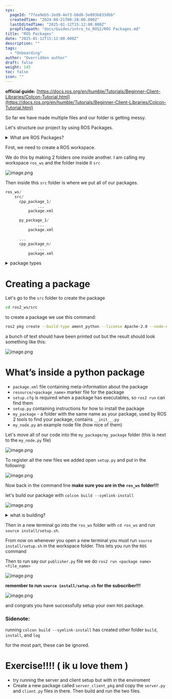 ```yaml
---
sys:
  pageId: "7fea9eb5-2ed9-4e73-b6d6-5e093b833dbb"
  createdTime: "2024-08-21T00:28:00.000Z"
  lastEditedTime: "2025-01-12T15:12:00.000Z"
  propFilepath: "docs/Guides/intro_to_ROS2/ROS Packages.md"
title: "ROS Packages"
date: "2025-01-12T15:12:00.000Z"
description: ""
tags:
  - "Onboarding"
author: "Overridden author"
draft: false
weight: 145
toc: false
icon: ""
---
```


**official guide:** [https://docs.ros.org/en/humble/Tutorials/Beginner-Client-Libraries/Colcon-Tutorial.html](https://docs.ros.org/en/humble/Tutorials/Beginner-Client-Libraries/Colcon-Tutorial.html)

So far we have made multiple files and our folder is getting messy.

Let's structure our project by using ROS Packages.

<details>

<summary>What are ROS Packages?</summary>

ROS Packages are, as the name implies, packages of code that are highly sharable between ROS developers.

They consist of a folder, `package.xml` file, and source code

```python
      cpp_package_1/
		      ... imagine much code files here ..
          package.xml
```

</details>

First, we need to create a ROS workspace.

We do this by making 2 folders one inside another. I am calling my workspace `ros_ws` and the folder inside it `src`

![image.png](https://prod-files-secure.s3.us-west-2.amazonaws.com/d518164a-d88e-44d1-a4ee-3adb3bd8bce0/70706947-fd18-4537-a67b-e12946812d31/image.png?X-Amz-Algorithm=AWS4-HMAC-SHA256&X-Amz-Content-Sha256=UNSIGNED-PAYLOAD&X-Amz-Credential=ASIAZI2LB46674LFFCXJ%2F20250605%2Fus-west-2%2Fs3%2Faws4_request&X-Amz-Date=20250605T071013Z&X-Amz-Expires=3600&X-Amz-Security-Token=IQoJb3JpZ2luX2VjEGYaCXVzLXdlc3QtMiJHMEUCIQCFsvX6zryrJB%2FXkRkt4PbTwikx5EE3LYFG5rwrrgsWpgIgJ4c8J5UMLVtQcsKwGNZKl%2BgkFfW8Je5U%2B6RAFYdcq9Eq%2FwMIPxAAGgw2Mzc0MjMxODM4MDUiDC1WehgjaXfE3J9JVCrcA8uvf%2F%2F%2FRXBkILyOQ8ClkEcG9z33CNNVzZm07Tpi%2BuI4VNWz62OwjdsX9C76U8bXggsEOGOvqEzjd%2F2ebj2%2Fw0OjbI%2F1DqVyA6zGP%2BnDFgvFnadzwFN0ui%2BsFPZU7Gu5ubarcYatDsmM6TKB%2FxqmHGErEcG%2FTtd71M3R6hf6r0oF09%2Fw1V4H1WLc6dCSjfM4liEoi%2ByGLIiozkpJeQ3gzplJXTSQkjN6AaqlNd6%2B6Qov2jNnUuLBuPOk%2Fdt%2FWcP6ISnsefFHcAJG4u5o562Tno77eLILsw0ysum5Tak5cVCtgqSh1uy%2Fqg5%2BAknvZQhpjUN9gw4B6NuABS9D0g7US6HMzrx1QrhTS5Sg%2Byu2NRVDeHnplSyHNV67xNm%2BhsvbRX%2FEuYfByziDbNQAh0Q%2Fi2N3GI%2BqZPCCVlbakYFtKNcOCu2Aa0g7IcJGcDJag%2BQD%2FS4zBRPbLTRBJuiY5DJ6AEJ2pbIK27Lp9DxWcl45HmC4Qq5JSLT2%2FYcpf%2B1Tm3AZ0nTfBW%2BhnyZ9KFI0j7fRL4n2NJS0gJVqZ31eGYleJLkQqLsC91omFb%2Fb%2Bm6QxcPCMPoRtFtA2d1kb8aAOnukIKSA4ZHl%2Fn0ekj%2FMkjffh4cmTt5nCQz0fSqdQXemMM%2FlhMIGOqUBEDREgOY87NiWEiWctBOVCj7LDzEse2EmLwIxUZZWGlx2%2FydBQOuF1x1n6BPUEa8IFzQijOxT8nI8XASWdbUvgoQC4gsixGIeWN77jRY71ZQqzDn4OyeBpP1QoBFArTz83JFqta6fPuruHF5NwLPKQP9Dwg51G5f9HBBKNBvYPOf5BadKdSrBXP7FCuK2oseGYgEFRuFtuzvkf2z7je65WQBrkyfv&X-Amz-Signature=09337d7c3b627cf9082fa3de06e4322ede1c3e8ae454d1cea5ce319f39c172b8&X-Amz-SignedHeaders=host&x-id=GetObject)

Then inside this `src` folder is where we put all of our packages.

```python
ros_ws/
    src/
      cpp_package_1/
		      ...
          package.xml

      py_package_1/
		      ...
          package.xml

      ...
      cpp_package_n/
		      ...
          package.xml

```

<details>

<summary>package types</summary>

packages can be either `C++` or python.

the intern file structure is different for each but for this guide we will stick to creating python packages

</details>

# Creating a package

Let's go to the `src` folder to create the package

```bash
cd ros2_ws/src
```

to create a package we use this command:

```bash
ros2 pkg create --build-type ament_python --license Apache-2.0 --node-name my_node my_package
```

a bunch of text should have been printed out but the result should look something like this:

![image.png](https://prod-files-secure.s3.us-west-2.amazonaws.com/d518164a-d88e-44d1-a4ee-3adb3bd8bce0/e6cf1e3f-8512-4a3e-b131-079f800bf3e8/image.png?X-Amz-Algorithm=AWS4-HMAC-SHA256&X-Amz-Content-Sha256=UNSIGNED-PAYLOAD&X-Amz-Credential=ASIAZI2LB46674LFFCXJ%2F20250605%2Fus-west-2%2Fs3%2Faws4_request&X-Amz-Date=20250605T071013Z&X-Amz-Expires=3600&X-Amz-Security-Token=IQoJb3JpZ2luX2VjEGYaCXVzLXdlc3QtMiJHMEUCIQCFsvX6zryrJB%2FXkRkt4PbTwikx5EE3LYFG5rwrrgsWpgIgJ4c8J5UMLVtQcsKwGNZKl%2BgkFfW8Je5U%2B6RAFYdcq9Eq%2FwMIPxAAGgw2Mzc0MjMxODM4MDUiDC1WehgjaXfE3J9JVCrcA8uvf%2F%2F%2FRXBkILyOQ8ClkEcG9z33CNNVzZm07Tpi%2BuI4VNWz62OwjdsX9C76U8bXggsEOGOvqEzjd%2F2ebj2%2Fw0OjbI%2F1DqVyA6zGP%2BnDFgvFnadzwFN0ui%2BsFPZU7Gu5ubarcYatDsmM6TKB%2FxqmHGErEcG%2FTtd71M3R6hf6r0oF09%2Fw1V4H1WLc6dCSjfM4liEoi%2ByGLIiozkpJeQ3gzplJXTSQkjN6AaqlNd6%2B6Qov2jNnUuLBuPOk%2Fdt%2FWcP6ISnsefFHcAJG4u5o562Tno77eLILsw0ysum5Tak5cVCtgqSh1uy%2Fqg5%2BAknvZQhpjUN9gw4B6NuABS9D0g7US6HMzrx1QrhTS5Sg%2Byu2NRVDeHnplSyHNV67xNm%2BhsvbRX%2FEuYfByziDbNQAh0Q%2Fi2N3GI%2BqZPCCVlbakYFtKNcOCu2Aa0g7IcJGcDJag%2BQD%2FS4zBRPbLTRBJuiY5DJ6AEJ2pbIK27Lp9DxWcl45HmC4Qq5JSLT2%2FYcpf%2B1Tm3AZ0nTfBW%2BhnyZ9KFI0j7fRL4n2NJS0gJVqZ31eGYleJLkQqLsC91omFb%2Fb%2Bm6QxcPCMPoRtFtA2d1kb8aAOnukIKSA4ZHl%2Fn0ekj%2FMkjffh4cmTt5nCQz0fSqdQXemMM%2FlhMIGOqUBEDREgOY87NiWEiWctBOVCj7LDzEse2EmLwIxUZZWGlx2%2FydBQOuF1x1n6BPUEa8IFzQijOxT8nI8XASWdbUvgoQC4gsixGIeWN77jRY71ZQqzDn4OyeBpP1QoBFArTz83JFqta6fPuruHF5NwLPKQP9Dwg51G5f9HBBKNBvYPOf5BadKdSrBXP7FCuK2oseGYgEFRuFtuzvkf2z7je65WQBrkyfv&X-Amz-Signature=721a07d14bb853c128d7f58dd3bf3e9c808ce2f46c1ed6e3e40764ab39d0fad5&X-Amz-SignedHeaders=host&x-id=GetObject)

# What’s inside a python package

- `package.xml` file containing meta-information about the package
- `resource/<package_name>` marker file for the package
- `setup.cfg` is required when a package has executables, so `ros2 run` can find them
- `setup.py` containing instructions for how to install the package
- `my_package` - a folder with the same name as your package, used by ROS 2 tools to find your package, contains `__init__.py`
- `my_node.py` an example node file (how nice of them)

Let's move all of our code into the `my_package/my_package` folder (this is next to the `my_node.py` file)

![image.png](https://prod-files-secure.s3.us-west-2.amazonaws.com/d518164a-d88e-44d1-a4ee-3adb3bd8bce0/9ce58f11-0da9-4d3e-b86d-506a9685d378/image.png?X-Amz-Algorithm=AWS4-HMAC-SHA256&X-Amz-Content-Sha256=UNSIGNED-PAYLOAD&X-Amz-Credential=ASIAZI2LB46674LFFCXJ%2F20250605%2Fus-west-2%2Fs3%2Faws4_request&X-Amz-Date=20250605T071013Z&X-Amz-Expires=3600&X-Amz-Security-Token=IQoJb3JpZ2luX2VjEGYaCXVzLXdlc3QtMiJHMEUCIQCFsvX6zryrJB%2FXkRkt4PbTwikx5EE3LYFG5rwrrgsWpgIgJ4c8J5UMLVtQcsKwGNZKl%2BgkFfW8Je5U%2B6RAFYdcq9Eq%2FwMIPxAAGgw2Mzc0MjMxODM4MDUiDC1WehgjaXfE3J9JVCrcA8uvf%2F%2F%2FRXBkILyOQ8ClkEcG9z33CNNVzZm07Tpi%2BuI4VNWz62OwjdsX9C76U8bXggsEOGOvqEzjd%2F2ebj2%2Fw0OjbI%2F1DqVyA6zGP%2BnDFgvFnadzwFN0ui%2BsFPZU7Gu5ubarcYatDsmM6TKB%2FxqmHGErEcG%2FTtd71M3R6hf6r0oF09%2Fw1V4H1WLc6dCSjfM4liEoi%2ByGLIiozkpJeQ3gzplJXTSQkjN6AaqlNd6%2B6Qov2jNnUuLBuPOk%2Fdt%2FWcP6ISnsefFHcAJG4u5o562Tno77eLILsw0ysum5Tak5cVCtgqSh1uy%2Fqg5%2BAknvZQhpjUN9gw4B6NuABS9D0g7US6HMzrx1QrhTS5Sg%2Byu2NRVDeHnplSyHNV67xNm%2BhsvbRX%2FEuYfByziDbNQAh0Q%2Fi2N3GI%2BqZPCCVlbakYFtKNcOCu2Aa0g7IcJGcDJag%2BQD%2FS4zBRPbLTRBJuiY5DJ6AEJ2pbIK27Lp9DxWcl45HmC4Qq5JSLT2%2FYcpf%2B1Tm3AZ0nTfBW%2BhnyZ9KFI0j7fRL4n2NJS0gJVqZ31eGYleJLkQqLsC91omFb%2Fb%2Bm6QxcPCMPoRtFtA2d1kb8aAOnukIKSA4ZHl%2Fn0ekj%2FMkjffh4cmTt5nCQz0fSqdQXemMM%2FlhMIGOqUBEDREgOY87NiWEiWctBOVCj7LDzEse2EmLwIxUZZWGlx2%2FydBQOuF1x1n6BPUEa8IFzQijOxT8nI8XASWdbUvgoQC4gsixGIeWN77jRY71ZQqzDn4OyeBpP1QoBFArTz83JFqta6fPuruHF5NwLPKQP9Dwg51G5f9HBBKNBvYPOf5BadKdSrBXP7FCuK2oseGYgEFRuFtuzvkf2z7je65WQBrkyfv&X-Amz-Signature=2134bc697cbd92b4a1bc604b6591c9ba44fedc7f34199db433e12a3a44dc3e61&X-Amz-SignedHeaders=host&x-id=GetObject)

To register all the new files we added open `setup.py` and put in the following:

![image.png](https://prod-files-secure.s3.us-west-2.amazonaws.com/d518164a-d88e-44d1-a4ee-3adb3bd8bce0/1cd7c262-4cae-4496-9d75-c178537d24a2/image.png?X-Amz-Algorithm=AWS4-HMAC-SHA256&X-Amz-Content-Sha256=UNSIGNED-PAYLOAD&X-Amz-Credential=ASIAZI2LB46674LFFCXJ%2F20250605%2Fus-west-2%2Fs3%2Faws4_request&X-Amz-Date=20250605T071013Z&X-Amz-Expires=3600&X-Amz-Security-Token=IQoJb3JpZ2luX2VjEGYaCXVzLXdlc3QtMiJHMEUCIQCFsvX6zryrJB%2FXkRkt4PbTwikx5EE3LYFG5rwrrgsWpgIgJ4c8J5UMLVtQcsKwGNZKl%2BgkFfW8Je5U%2B6RAFYdcq9Eq%2FwMIPxAAGgw2Mzc0MjMxODM4MDUiDC1WehgjaXfE3J9JVCrcA8uvf%2F%2F%2FRXBkILyOQ8ClkEcG9z33CNNVzZm07Tpi%2BuI4VNWz62OwjdsX9C76U8bXggsEOGOvqEzjd%2F2ebj2%2Fw0OjbI%2F1DqVyA6zGP%2BnDFgvFnadzwFN0ui%2BsFPZU7Gu5ubarcYatDsmM6TKB%2FxqmHGErEcG%2FTtd71M3R6hf6r0oF09%2Fw1V4H1WLc6dCSjfM4liEoi%2ByGLIiozkpJeQ3gzplJXTSQkjN6AaqlNd6%2B6Qov2jNnUuLBuPOk%2Fdt%2FWcP6ISnsefFHcAJG4u5o562Tno77eLILsw0ysum5Tak5cVCtgqSh1uy%2Fqg5%2BAknvZQhpjUN9gw4B6NuABS9D0g7US6HMzrx1QrhTS5Sg%2Byu2NRVDeHnplSyHNV67xNm%2BhsvbRX%2FEuYfByziDbNQAh0Q%2Fi2N3GI%2BqZPCCVlbakYFtKNcOCu2Aa0g7IcJGcDJag%2BQD%2FS4zBRPbLTRBJuiY5DJ6AEJ2pbIK27Lp9DxWcl45HmC4Qq5JSLT2%2FYcpf%2B1Tm3AZ0nTfBW%2BhnyZ9KFI0j7fRL4n2NJS0gJVqZ31eGYleJLkQqLsC91omFb%2Fb%2Bm6QxcPCMPoRtFtA2d1kb8aAOnukIKSA4ZHl%2Fn0ekj%2FMkjffh4cmTt5nCQz0fSqdQXemMM%2FlhMIGOqUBEDREgOY87NiWEiWctBOVCj7LDzEse2EmLwIxUZZWGlx2%2FydBQOuF1x1n6BPUEa8IFzQijOxT8nI8XASWdbUvgoQC4gsixGIeWN77jRY71ZQqzDn4OyeBpP1QoBFArTz83JFqta6fPuruHF5NwLPKQP9Dwg51G5f9HBBKNBvYPOf5BadKdSrBXP7FCuK2oseGYgEFRuFtuzvkf2z7je65WQBrkyfv&X-Amz-Signature=a4a2eae4054fb59e692a9b344d0438f91e4ddf7f5ac01f9af7d36e92a01ffc43&X-Amz-SignedHeaders=host&x-id=GetObject)

Now back in the command line **make sure you are in the** **`ros_ws`** **folder!!!**

let's build our package with `colcon build --symlink-install`

![image.png](https://prod-files-secure.s3.us-west-2.amazonaws.com/d518164a-d88e-44d1-a4ee-3adb3bd8bce0/2f2a0d27-b173-48fd-b189-5f5c0ce65619/image.png?X-Amz-Algorithm=AWS4-HMAC-SHA256&X-Amz-Content-Sha256=UNSIGNED-PAYLOAD&X-Amz-Credential=ASIAZI2LB46674LFFCXJ%2F20250605%2Fus-west-2%2Fs3%2Faws4_request&X-Amz-Date=20250605T071013Z&X-Amz-Expires=3600&X-Amz-Security-Token=IQoJb3JpZ2luX2VjEGYaCXVzLXdlc3QtMiJHMEUCIQCFsvX6zryrJB%2FXkRkt4PbTwikx5EE3LYFG5rwrrgsWpgIgJ4c8J5UMLVtQcsKwGNZKl%2BgkFfW8Je5U%2B6RAFYdcq9Eq%2FwMIPxAAGgw2Mzc0MjMxODM4MDUiDC1WehgjaXfE3J9JVCrcA8uvf%2F%2F%2FRXBkILyOQ8ClkEcG9z33CNNVzZm07Tpi%2BuI4VNWz62OwjdsX9C76U8bXggsEOGOvqEzjd%2F2ebj2%2Fw0OjbI%2F1DqVyA6zGP%2BnDFgvFnadzwFN0ui%2BsFPZU7Gu5ubarcYatDsmM6TKB%2FxqmHGErEcG%2FTtd71M3R6hf6r0oF09%2Fw1V4H1WLc6dCSjfM4liEoi%2ByGLIiozkpJeQ3gzplJXTSQkjN6AaqlNd6%2B6Qov2jNnUuLBuPOk%2Fdt%2FWcP6ISnsefFHcAJG4u5o562Tno77eLILsw0ysum5Tak5cVCtgqSh1uy%2Fqg5%2BAknvZQhpjUN9gw4B6NuABS9D0g7US6HMzrx1QrhTS5Sg%2Byu2NRVDeHnplSyHNV67xNm%2BhsvbRX%2FEuYfByziDbNQAh0Q%2Fi2N3GI%2BqZPCCVlbakYFtKNcOCu2Aa0g7IcJGcDJag%2BQD%2FS4zBRPbLTRBJuiY5DJ6AEJ2pbIK27Lp9DxWcl45HmC4Qq5JSLT2%2FYcpf%2B1Tm3AZ0nTfBW%2BhnyZ9KFI0j7fRL4n2NJS0gJVqZ31eGYleJLkQqLsC91omFb%2Fb%2Bm6QxcPCMPoRtFtA2d1kb8aAOnukIKSA4ZHl%2Fn0ekj%2FMkjffh4cmTt5nCQz0fSqdQXemMM%2FlhMIGOqUBEDREgOY87NiWEiWctBOVCj7LDzEse2EmLwIxUZZWGlx2%2FydBQOuF1x1n6BPUEa8IFzQijOxT8nI8XASWdbUvgoQC4gsixGIeWN77jRY71ZQqzDn4OyeBpP1QoBFArTz83JFqta6fPuruHF5NwLPKQP9Dwg51G5f9HBBKNBvYPOf5BadKdSrBXP7FCuK2oseGYgEFRuFtuzvkf2z7je65WQBrkyfv&X-Amz-Signature=007a4b6a53808bb6efd0df6a0abe6b105aebb0bbf735caf94418d4fc936ad730&X-Amz-SignedHeaders=host&x-id=GetObject)

<details>

<summary>what is building?</summary>

if you are a CS major at Rose-Hulman you will learn the answer to this in CSSE132

but TLDR; is it combines all the code files into one program that can be run easily 

</details>

Then in a new terminal go into the `ros_ws` folder with `cd ros_ws` and run `source install/setup.sh`. 

From now on whenever you open a new terminal you must run `source install/setup.sh` in the workspace folder. This lets you run the `ROS` command

Then to run say our `publisher.py` file we do `ros2 run <package name> <file_name>`

![image.png](https://prod-files-secure.s3.us-west-2.amazonaws.com/d518164a-d88e-44d1-a4ee-3adb3bd8bce0/4f4b1219-3a44-4632-aa0a-ce3471699f59/image.png?X-Amz-Algorithm=AWS4-HMAC-SHA256&X-Amz-Content-Sha256=UNSIGNED-PAYLOAD&X-Amz-Credential=ASIAZI2LB46674LFFCXJ%2F20250605%2Fus-west-2%2Fs3%2Faws4_request&X-Amz-Date=20250605T071013Z&X-Amz-Expires=3600&X-Amz-Security-Token=IQoJb3JpZ2luX2VjEGYaCXVzLXdlc3QtMiJHMEUCIQCFsvX6zryrJB%2FXkRkt4PbTwikx5EE3LYFG5rwrrgsWpgIgJ4c8J5UMLVtQcsKwGNZKl%2BgkFfW8Je5U%2B6RAFYdcq9Eq%2FwMIPxAAGgw2Mzc0MjMxODM4MDUiDC1WehgjaXfE3J9JVCrcA8uvf%2F%2F%2FRXBkILyOQ8ClkEcG9z33CNNVzZm07Tpi%2BuI4VNWz62OwjdsX9C76U8bXggsEOGOvqEzjd%2F2ebj2%2Fw0OjbI%2F1DqVyA6zGP%2BnDFgvFnadzwFN0ui%2BsFPZU7Gu5ubarcYatDsmM6TKB%2FxqmHGErEcG%2FTtd71M3R6hf6r0oF09%2Fw1V4H1WLc6dCSjfM4liEoi%2ByGLIiozkpJeQ3gzplJXTSQkjN6AaqlNd6%2B6Qov2jNnUuLBuPOk%2Fdt%2FWcP6ISnsefFHcAJG4u5o562Tno77eLILsw0ysum5Tak5cVCtgqSh1uy%2Fqg5%2BAknvZQhpjUN9gw4B6NuABS9D0g7US6HMzrx1QrhTS5Sg%2Byu2NRVDeHnplSyHNV67xNm%2BhsvbRX%2FEuYfByziDbNQAh0Q%2Fi2N3GI%2BqZPCCVlbakYFtKNcOCu2Aa0g7IcJGcDJag%2BQD%2FS4zBRPbLTRBJuiY5DJ6AEJ2pbIK27Lp9DxWcl45HmC4Qq5JSLT2%2FYcpf%2B1Tm3AZ0nTfBW%2BhnyZ9KFI0j7fRL4n2NJS0gJVqZ31eGYleJLkQqLsC91omFb%2Fb%2Bm6QxcPCMPoRtFtA2d1kb8aAOnukIKSA4ZHl%2Fn0ekj%2FMkjffh4cmTt5nCQz0fSqdQXemMM%2FlhMIGOqUBEDREgOY87NiWEiWctBOVCj7LDzEse2EmLwIxUZZWGlx2%2FydBQOuF1x1n6BPUEa8IFzQijOxT8nI8XASWdbUvgoQC4gsixGIeWN77jRY71ZQqzDn4OyeBpP1QoBFArTz83JFqta6fPuruHF5NwLPKQP9Dwg51G5f9HBBKNBvYPOf5BadKdSrBXP7FCuK2oseGYgEFRuFtuzvkf2z7je65WQBrkyfv&X-Amz-Signature=5e95ed3ca4ce97c81fec0f4f82e9c0751df229366d2a532868b47d87ee6d3214&X-Amz-SignedHeaders=host&x-id=GetObject)

**remember to run** **`source install/setup.sh`** **for the subscriber!!!**

![image.png](https://prod-files-secure.s3.us-west-2.amazonaws.com/d518164a-d88e-44d1-a4ee-3adb3bd8bce0/02121119-dad4-49ec-8356-c956108b4243/image.png?X-Amz-Algorithm=AWS4-HMAC-SHA256&X-Amz-Content-Sha256=UNSIGNED-PAYLOAD&X-Amz-Credential=ASIAZI2LB46674LFFCXJ%2F20250605%2Fus-west-2%2Fs3%2Faws4_request&X-Amz-Date=20250605T071013Z&X-Amz-Expires=3600&X-Amz-Security-Token=IQoJb3JpZ2luX2VjEGYaCXVzLXdlc3QtMiJHMEUCIQCFsvX6zryrJB%2FXkRkt4PbTwikx5EE3LYFG5rwrrgsWpgIgJ4c8J5UMLVtQcsKwGNZKl%2BgkFfW8Je5U%2B6RAFYdcq9Eq%2FwMIPxAAGgw2Mzc0MjMxODM4MDUiDC1WehgjaXfE3J9JVCrcA8uvf%2F%2F%2FRXBkILyOQ8ClkEcG9z33CNNVzZm07Tpi%2BuI4VNWz62OwjdsX9C76U8bXggsEOGOvqEzjd%2F2ebj2%2Fw0OjbI%2F1DqVyA6zGP%2BnDFgvFnadzwFN0ui%2BsFPZU7Gu5ubarcYatDsmM6TKB%2FxqmHGErEcG%2FTtd71M3R6hf6r0oF09%2Fw1V4H1WLc6dCSjfM4liEoi%2ByGLIiozkpJeQ3gzplJXTSQkjN6AaqlNd6%2B6Qov2jNnUuLBuPOk%2Fdt%2FWcP6ISnsefFHcAJG4u5o562Tno77eLILsw0ysum5Tak5cVCtgqSh1uy%2Fqg5%2BAknvZQhpjUN9gw4B6NuABS9D0g7US6HMzrx1QrhTS5Sg%2Byu2NRVDeHnplSyHNV67xNm%2BhsvbRX%2FEuYfByziDbNQAh0Q%2Fi2N3GI%2BqZPCCVlbakYFtKNcOCu2Aa0g7IcJGcDJag%2BQD%2FS4zBRPbLTRBJuiY5DJ6AEJ2pbIK27Lp9DxWcl45HmC4Qq5JSLT2%2FYcpf%2B1Tm3AZ0nTfBW%2BhnyZ9KFI0j7fRL4n2NJS0gJVqZ31eGYleJLkQqLsC91omFb%2Fb%2Bm6QxcPCMPoRtFtA2d1kb8aAOnukIKSA4ZHl%2Fn0ekj%2FMkjffh4cmTt5nCQz0fSqdQXemMM%2FlhMIGOqUBEDREgOY87NiWEiWctBOVCj7LDzEse2EmLwIxUZZWGlx2%2FydBQOuF1x1n6BPUEa8IFzQijOxT8nI8XASWdbUvgoQC4gsixGIeWN77jRY71ZQqzDn4OyeBpP1QoBFArTz83JFqta6fPuruHF5NwLPKQP9Dwg51G5f9HBBKNBvYPOf5BadKdSrBXP7FCuK2oseGYgEFRuFtuzvkf2z7je65WQBrkyfv&X-Amz-Signature=312210f9c38d345b5342f2f775003304bb8a002e893cc1d585b9ddd235f9c818&X-Amz-SignedHeaders=host&x-id=GetObject)

and congrats you have successfully setup your own `ROS` package.

### Sidenote:

running `colcon build --symlink-install` has created other folder `build`, `install`, and `log`

for the most part, these can be ignored.

# Exercise!!!! ( ik u love them )

- try running the server and client setup but with in the enviroment
- Create a new package called `server_client_pkg` and copy the `server.py` and `client.py` files in there. Then build and run the two files.
